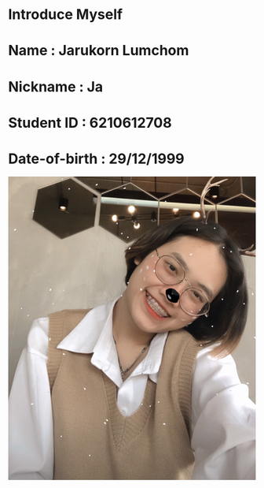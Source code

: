 # Introduce Myself
# Name : Jarukorn Lumchom
# Nickname : Ja
# Student ID : 6210612708
# Date-of-birth : 29/12/1999
![My Picture](my2.jpg)